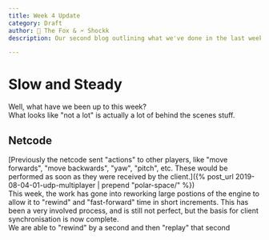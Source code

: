 ```yaml
---
title: Week 4 Update
category: Draft
author: 🦊 The Fox & 🗲 Shockk
description: Our second blog outlining what we've done in the last week and how we've progressed.

---
```


# Slow and Steady

Well, what have we been up to this week?  
What looks like "not a lot" is actually a lot of behind the scenes stuff.  

## Netcode

[Previously the netcode sent "actions" to other players, like "move forwards", "move backwards", "yaw", "pitch", etc. These would be performed as soon as they were received by the client.]({% post_url 2019-08-04-01-udp-multiplayer | prepend "polar-space/" %})   
This week, the work has gone into reworking large postions of the engine to allow it to "rewind" and "fast-forward" time in short increments. This has been a very involved process, and is still not perfect, but the basis for client synchronisation is now complete.  
We are able to "rewind" by a second and then "replay" that second 
